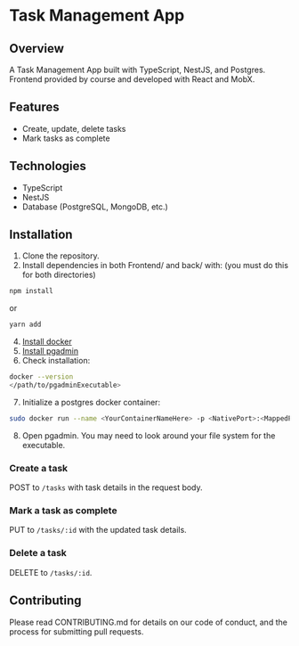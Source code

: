 # Task Management App

## Overview

A Task Management App built with TypeScript, NestJS, and Postgres.
Frontend provided by course and developed with React and MobX.

## Features

- Create, update, delete tasks
- Mark tasks as complete

## Technologies

- TypeScript
- NestJS
- Database (PostgreSQL, MongoDB, etc.)

## Installation

1. Clone the repository.
2. Install dependencies in both Frontend/ and back/ with: (you must do this for both directories)
```bash
npm install
```
or
```bash
yarn add
```
4. [Install docker](https://docs.docker.com/get-docker/)
5. [Install pgadmin](https://www.pgadmin.org/download/)
6. Check installation:
```bash
docker --version
</path/to/pgadminExecutable>
```
7. Initialize a postgres docker container:
```bash
sudo docker run --name <YourContainerNameHere> -p <NativePort>:<MappedPort> -e POSTGRES_PASSWORD=<YourDatabasePasswordHere> -d postgres
```
8. Open pgadmin. You may need to look around your file system for the executable. 


### Create a task

POST to `/tasks` with task details in the request body.

### Mark a task as complete

PUT to `/tasks/:id` with the updated task details.

### Delete a task

DELETE to `/tasks/:id`.

## Contributing

Please read CONTRIBUTING.md for details on our code of conduct, and the process for submitting pull requests.
